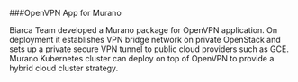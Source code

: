 ###OpenVPN App for Murano

Biarca Team developed a Murano package for OpenVPN application.
On deployment it establishes VPN bridge network on private OpenStack and
sets up a private secure VPN tunnel to public cloud providers such as GCE.
Murano Kubernetes cluster can deploy on top of OpenVPN to provide a hybrid cloud cluster strategy.
